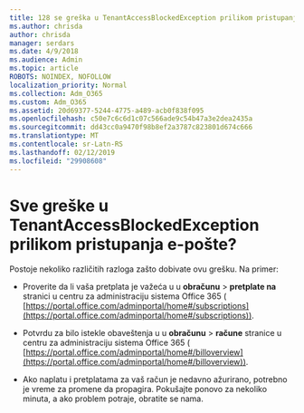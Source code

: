 ```yaml
---
title: 128 se greška u TenantAccessBlockedException prilikom pristupanja e-pošte?
ms.author: chrisda
author: chrisda
manager: serdars
ms.date: 4/9/2018
ms.audience: Admin
ms.topic: article
ROBOTS: NOINDEX, NOFOLLOW
localization_priority: Normal
ms.collection: Adm_O365
ms.custom: Adm_O365
ms.assetid: 20d69377-5244-4775-a489-acb0f838f095
ms.openlocfilehash: c50e7c6c6d1c07c566ade9c54b47a3e2dea2435a
ms.sourcegitcommit: dd43cc0a9470f98b8ef2a3787c823801d674c666
ms.translationtype: MT
ms.contentlocale: sr-Latn-RS
ms.lasthandoff: 02/12/2019
ms.locfileid: "29908608"
---
```

# <a name="getting-a-tenantaccessblockedexception-error-when-accessing-email"></a>Sve greške u TenantAccessBlockedException prilikom pristupanja e-pošte?

Postoje nekoliko različitih razloga zašto dobivate ovu grešku. Na primer:
  
- Proverite da li vaša pretplata je važeća u u **obračunu** \> **pretplate na** stranici u centru za administraciju sistema Office 365 ( [https://portal.office.com/adminportal/home#/subscriptions](https://portal.office.com/adminportal/home#/subscriptions)).
    
- Potvrdu za bilo istekle obaveštenja u u **obračunu** \> **račune** stranice u centru za administraciju sistema Office 365 ( [https://portal.office.com/adminportal/home#/billoverview](https://portal.office.com/adminportal/home#/billoverview)).
    
- Ako naplatu i pretplatama za vaš račun je nedavno ažurirano, potrebno je vreme za promene da propagira. Pokušajte ponovo za nekoliko minuta, a ako problem potraje, obratite se nama.
    

